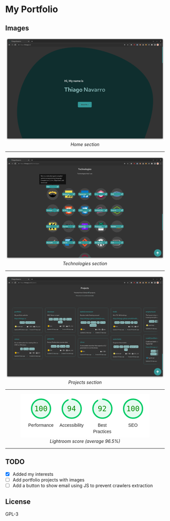 # My Portfolio

## Images
<center>

![Home](image/home.png)
_Home section_

---
![Technologies](image/technologies.png)
_Technologies section_

---
![Projects](image/projects.png)
_Projects section_

---
![Lightroom](image/lightroom.png)  
_Lightroom score (average 96.5%)_
</center>

---
## TODO

- [x] Added my interests
- [ ] Add portfolio projects with images
- [ ] Add a button to show email using JS to prevent crawlers extraction

## License

GPL-3
